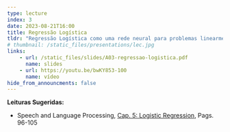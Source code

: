 ```yaml
---
type: lecture
index: 3
date: 2023-08-21T16:00
title: Regressão Logística
tldr: "Regressão Logística como uma rede neural para problemas linearmente separáveis."
# thumbnail: /static_files/presentations/lec.jpg
links: 
    - url: /static_files/slides/A03-regressao-logistica.pdf
      name: slides
    - url: https://youtu.be/bwKY853-100
      name: vídeo
hide_from_announcments: false
---
```

**Leituras Sugeridas:**
- Speech and Language Processing, [Cap. 5: Logistic Regression](https://web.stanford.edu/~jurafsky/slp3/5.pdf), Pags. 96-105

